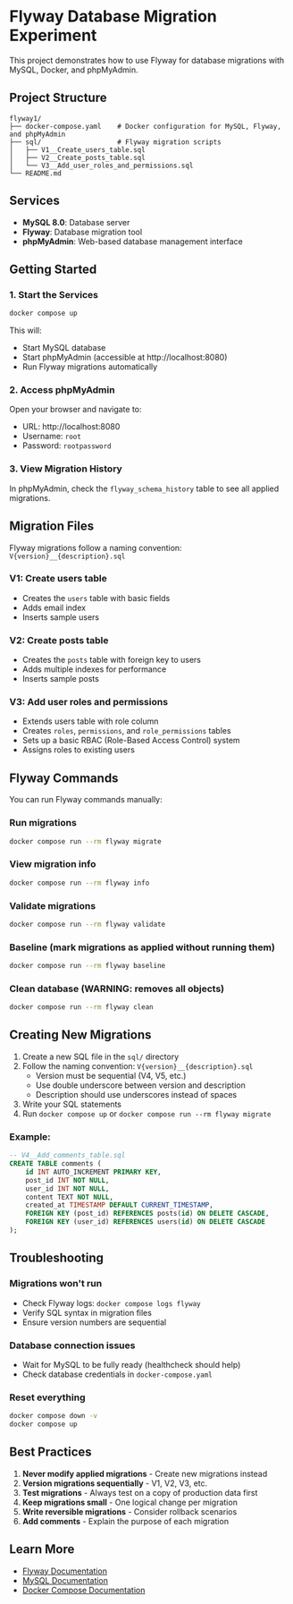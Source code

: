 # Flyway Database Migration Experiment

This project demonstrates how to use Flyway for database migrations with MySQL, Docker, and phpMyAdmin.

## Project Structure

```
flyway1/
├── docker-compose.yaml    # Docker configuration for MySQL, Flyway, and phpMyAdmin
├── sql/                   # Flyway migration scripts
│   ├── V1__Create_users_table.sql
│   ├── V2__Create_posts_table.sql
│   └── V3__Add_user_roles_and_permissions.sql
└── README.md
```

## Services

- **MySQL 8.0**: Database server
- **Flyway**: Database migration tool
- **phpMyAdmin**: Web-based database management interface

## Getting Started

### 1. Start the Services

```bash
docker compose up
```

This will:

- Start MySQL database
- Start phpMyAdmin (accessible at http://localhost:8080)
- Run Flyway migrations automatically

### 2. Access phpMyAdmin

Open your browser and navigate to:

- URL: http://localhost:8080
- Username: `root`
- Password: `rootpassword`

### 3. View Migration History

In phpMyAdmin, check the `flyway_schema_history` table to see all applied migrations.

## Migration Files

Flyway migrations follow a naming convention: `V{version}__{description}.sql`

### V1: Create users table

- Creates the `users` table with basic fields
- Adds email index
- Inserts sample users

### V2: Create posts table

- Creates the `posts` table with foreign key to users
- Adds multiple indexes for performance
- Inserts sample posts

### V3: Add user roles and permissions

- Extends users table with role column
- Creates `roles`, `permissions`, and `role_permissions` tables
- Sets up a basic RBAC (Role-Based Access Control) system
- Assigns roles to existing users

## Flyway Commands

You can run Flyway commands manually:

### Run migrations

```bash
docker compose run --rm flyway migrate
```

### View migration info

```bash
docker compose run --rm flyway info
```

### Validate migrations

```bash
docker compose run --rm flyway validate
```

### Baseline (mark migrations as applied without running them)

```bash
docker compose run --rm flyway baseline
```

### Clean database (WARNING: removes all objects)

```bash
docker compose run --rm flyway clean
```

## Creating New Migrations

1. Create a new SQL file in the `sql/` directory
2. Follow the naming convention: `V{version}__{description}.sql`
   - Version must be sequential (V4, V5, etc.)
   - Use double underscore between version and description
   - Description should use underscores instead of spaces
3. Write your SQL statements
4. Run `docker compose up` or `docker compose run --rm flyway migrate`

### Example:

```sql
-- V4__Add_comments_table.sql
CREATE TABLE comments (
    id INT AUTO_INCREMENT PRIMARY KEY,
    post_id INT NOT NULL,
    user_id INT NOT NULL,
    content TEXT NOT NULL,
    created_at TIMESTAMP DEFAULT CURRENT_TIMESTAMP,
    FOREIGN KEY (post_id) REFERENCES posts(id) ON DELETE CASCADE,
    FOREIGN KEY (user_id) REFERENCES users(id) ON DELETE CASCADE
);
```

## Troubleshooting

### Migrations won't run

- Check Flyway logs: `docker compose logs flyway`
- Verify SQL syntax in migration files
- Ensure version numbers are sequential

### Database connection issues

- Wait for MySQL to be fully ready (healthcheck should help)
- Check database credentials in `docker-compose.yaml`

### Reset everything

```bash
docker compose down -v
docker compose up
```

## Best Practices

1. **Never modify applied migrations** - Create new migrations instead
2. **Version migrations sequentially** - V1, V2, V3, etc.
3. **Test migrations** - Always test on a copy of production data first
4. **Keep migrations small** - One logical change per migration
5. **Write reversible migrations** - Consider rollback scenarios
6. **Add comments** - Explain the purpose of each migration

## Learn More

- [Flyway Documentation](https://flywaydb.org/documentation/)
- [MySQL Documentation](https://dev.mysql.com/doc/)
- [Docker Compose Documentation](https://docs.docker.com/compose/)

